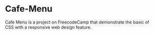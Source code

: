 # Cafe-Menu
Cafe Menu is a project on FreecodeCamp that demonstrate the basic of CSS with a responsive web design feature.
